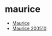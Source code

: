 # maurice

 * [Maurice](../../index/m/maurice-200510.json)
 * [Maurice 200510](../../index/m/maurice-200510.json)
